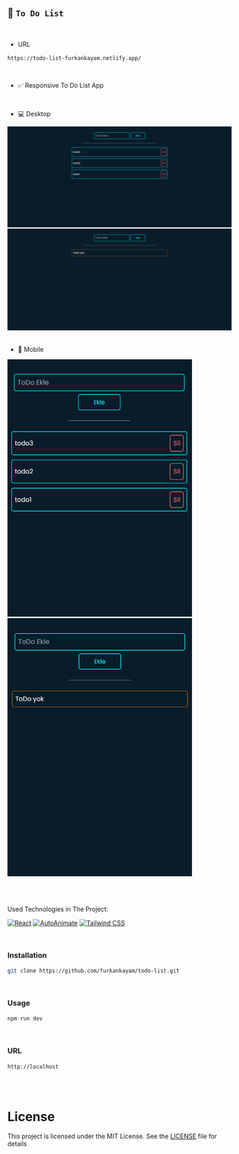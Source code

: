 ## 📃 `To Do List`

<br>

- URL

```url
https://todo-list-furkankayam.netlify.app/
```

<br>

- ✅ Responsive To Do List App

<br>

- 💻 Desktop

<div align="center">
<img src="./images/todo2.png" alt="todo-app">
</div>
<div align="center">
<img src="./images/todo1.png" alt="todo-app">
</div>

<br>

- 📱 Mobile

<img width="415px" height="auto" src="./images/todo3.png" alt="mobile deactive"><img width="415px" height="auto" src="./images/todo4.png" alt="mobile active">

<br>
<br>

Used Technologies in The Project:

[![React](https://img.shields.io/badge/React-18.0-000?style=for-the-badge&logo=react&logoColor=white&color=61DAFB)](https://react.dev/)
[![AutoAnimate](https://img.shields.io/badge/AutoAnimate-0.8-000?style=for-the-badge&logo=reverbnation&logoColor=white&color=000000)](https://react-icons.github.io/react-icons/)
[![Tailwind CSS](https://img.shields.io/badge/Tailwind%20CSS-3.4-000?style=for-the-badge&logo=tailwindcss&logoColor=white&color=06B6D4)](https://react-icons.github.io/react-icons/)

<br>

### Installation

```bash
git clone https://github.com/furkankayam/todo-list.git
```

<br>

### Usage

```bash
npm run dev
```

<br>

### URL

```bash
http://localhost
```

<br>

<br>

# License

This project is licensed under the MIT License. See the [LICENSE](./LICENSE) file for details
